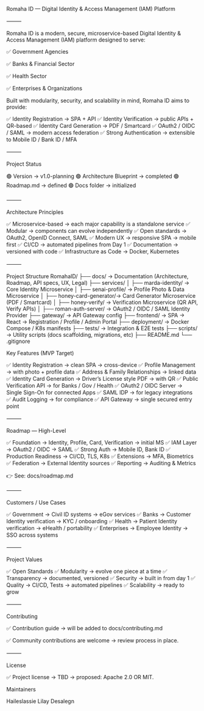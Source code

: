 Romaha ID — Digital Identity & Access Management (IAM) Platform

⸻

Romaha ID is a modern, secure, microservice-based Digital Identity & Access Management (IAM) platform designed to serve:

✅ Government Agencies

✅ Banks & Financial Sector

✅ Health Sector

✅ Enterprises & Organizations

Built with modularity, security, and scalability in mind, Romaha ID aims to provide:

✅ Identity Registration → SPA + API
✅ Identity Verification → public APIs + QR-based
✅ Identity Card Generation → PDF / Smartcard
✅ OAuth2 / OIDC / SAML → modern access federation
✅ Strong Authentication → extensible to Mobile ID / Bank ID / MFA

⸻

Project Status

🟢 Version → v1.0-planning
🟢 Architecture Blueprint → completed
🟢 Roadmap.md → defined
🟢 Docs folder → initialized

⸻

Architecture Principles

✅ Microservice-based → each major capability is a standalone service
✅ Modular → components can evolve independently
✅ Open standards → OAuth2, OpenID Connect, SAML
✅ Modern UX → responsive SPA → mobile first
✅ CI/CD → automated pipelines from Day 1
✅ Documentation → versioned with code
✅ Infrastructure as Code → Docker, Kubernetes

⸻

Project Structure
RomahaID/
├── docs/                    → Documentation (Architecture, Roadmap, API specs, UX, Legal)
├── services/
│   ├── marda-identity/      → Core Identity Microservice
│   ├── senai-profile/       → Profile Photo & Data Microservice
│   ├── honey-card-generator/→ Card Generator Microservice (PDF / Smartcard)
│   ├── honey-verify/        → Verification Microservice (QR API, Verify APIs)
│   ├── roman-auth-server/   → OAuth2 / OIDC / SAML Identity Provider
├── gateway/                 → API Gateway config
├── frontend/                → SPA → React → Registration / Profile / Admin Portal
├── deployment/              → Docker Compose / K8s manifests
├── tests/                   → Integration & E2E tests
├── scripts/                 → Utility scripts (docs scaffolding, migrations, etc)
├── README.md
└── .gitignore

Key Features (MVP Target)

✅ Identity Registration → clean SPA → cross-device
✅ Profile Management → with photo + profile data
✅ Address & Family Relationships → linked data
✅ Identity Card Generation → Driver’s License style PDF → with QR
✅ Public Verification API → for Banks / Gov / Health
✅ OAuth2 / OIDC Server → Single Sign-On for connected Apps
✅ SAML IDP → for legacy integrations
✅ Audit Logging → for compliance
✅ API Gateway → single secured entry point

⸻

Roadmap — High-Level

✅ Foundation → Identity, Profile, Card, Verification → initial MS
✅ IAM Layer → OAuth2 / OIDC → SAML
✅ Strong Auth → Mobile ID, Bank ID
✅ Production Readiness → CI/CD, TLS, K8s
✅ Extensions → MFA, Biometrics
✅ Federation → External Identity sources
✅ Reporting → Auditing & Metrics

👉 See: docs/roadmap.md

⸻

Customers / Use Cases

✅ Government → Civil ID systems → eGov services
✅ Banks → Customer Identity verification → KYC / onboarding
✅ Health → Patient Identity verification → eHealth / portability
✅ Enterprises → Employee Identity → SSO across systems

⸻

Project Values

✅ Open Standards
✅ Modularity → evolve one piece at a time
✅ Transparency → documented, versioned
✅ Security → built in from day 1
✅ Quality → CI/CD, Tests → automated pipelines
✅ Scalability → ready to grow

⸻

Contributing

✅ Contribution guide → will be added to docs/contributing.md

✅ Community contributions are welcome → review process in place.

⸻

License

✅ Project license → TBD → proposed: Apache 2.0 OR MIT.

Maintainers

Haileslassie Lilay Desalegn
